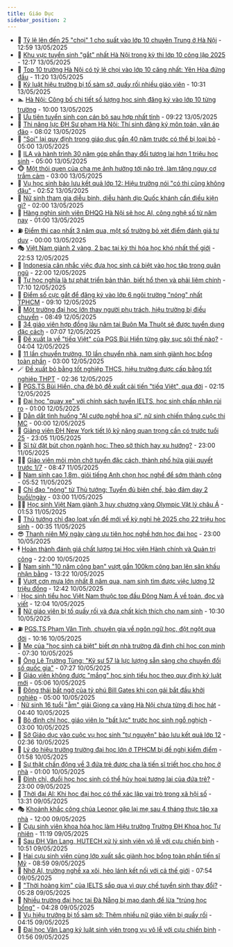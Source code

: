```yaml
---
title: Giáo Dục
sidebar_position: 2
---
```


<!-- dantri-giao-duc:START -->
- 🤡 [Tỷ lệ lên đến 25 &quot;chọi&quot; 1 cho suất vào lớp 10 chuyên Trung ở Hà Nội](https://dantri.com.vn/giao-duc/ty-le-len-den-25-choi-1-cho-suat-vao-lop-10-chuyen-trung-o-ha-noi-20250513195216523.htm) - 12:59 13/05/2025
- 🗽 [Khu vực tuyển sinh &quot;gắt&quot; nhất Hà Nội trong kỳ thi lớp 10 công lập 2025](https://dantri.com.vn/giao-duc/khu-vuc-tuyen-sinh-gat-nhat-ha-noi-trong-ky-thi-lop-10-cong-lap-2025-20250513191341774.htm) - 12:17 13/05/2025
- 🚦 [Top 10 trường Hà Nội có tỷ lệ chọi vào lớp 10 căng nhất: Yên Hòa đứng đầu](https://dantri.com.vn/giao-duc/top-10-truong-ha-noi-co-ty-le-choi-vao-lop-10-cang-nhat-yen-hoa-dung-dau-20250513151753904.htm) - 11:20 13/05/2025
- 🌋 [Kỷ luật hiệu trưởng bị tố sàm sỡ, quấy rối nhiều giáo viên](https://dantri.com.vn/giao-duc/ky-luat-hieu-truong-bi-to-sam-so-quay-roi-nhieu-giao-vien-20250513171909481.htm) - 10:31 13/05/2025
- 🏊 [Hà Nội: Công bố chi tiết số lượng học sinh đăng ký vào lớp 10 từng trường](https://dantri.com.vn/giao-duc/ha-noi-cong-bo-chi-tiet-so-luong-hoc-sinh-dang-ky-vao-lop-10-tung-truong-20250505102151840.htm) - 10:00 13/05/2025
- 🎃 [Ưu tiên tuyển sinh con cán bộ sau hợp nhất tỉnh](https://dantri.com.vn/giao-duc/uu-tien-tuyen-sinh-con-can-bo-sau-hop-nhat-tinh-20250513160137291.htm) - 09:22 13/05/2025
- 💄 [Thi năng lực ĐH Sư phạm Hà Nội: Thí sinh đăng ký môn toán, văn áp đảo](https://dantri.com.vn/giao-duc/thi-nang-luc-dh-su-pham-ha-noi-thi-sinh-dang-ky-mon-toan-van-ap-dao-20250513145859445.htm) - 08:02 13/05/2025
- 🦅 [&quot;Soi&quot; lại quy định trong giáo dục gần 40 năm trước có thể bị loại bỏ](https://dantri.com.vn/giao-duc/soi-lai-quy-dinh-trong-giao-duc-gan-40-nam-truoc-co-the-bi-loai-bo-20250512152549411.htm) - 05:00 13/05/2025
- 🚦 [ILA và hành trình 30 năm góp phần thay đổi tương lai hơn 1 triệu học sinh](https://dantri.com.vn/giao-duc/ila-va-hanh-trinh-30-nam-gop-phan-thay-doi-tuong-lai-hon-1-trieu-hoc-sinh-20250513090121984.htm) - 05:00 13/05/2025
- 🐵 [Một thói quen của cha mẹ ảnh hưởng tới não trẻ, làm tăng nguy cơ trầm cảm](https://dantri.com.vn/giao-duc/mot-thoi-quen-cua-cha-me-anh-huong-toi-nao-tre-lam-tang-nguy-co-tram-cam-20250512211212672.htm) - 03:00 13/05/2025
- 🐘 [Vụ học sinh bảo lưu kết quả lớp 12: Hiệu trưởng nói &quot;có thi cũng không đậu&quot;](https://dantri.com.vn/giao-duc/vu-hoc-sinh-bao-luu-ket-qua-lop-12-hieu-truong-noi-co-thi-cung-khong-dau-20250513091956910.htm) - 02:52 13/05/2025
- 🦏 [Nữ sinh tham gia diễu binh, diễu hành dịp Quốc khánh cần điều kiện gì?](https://dantri.com.vn/giao-duc/nu-sinh-tham-gia-dieu-binh-dieu-hanh-dip-quoc-khanh-can-dieu-kien-gi-20250512183932046.htm) - 02:00 13/05/2025
- 💼 [Hàng nghìn sinh viên ĐHQG Hà Nội sẽ học AI, công nghệ số từ năm nay](https://dantri.com.vn/giao-duc/hang-nghin-sinh-vien-dhqg-ha-noi-se-hoc-ai-cong-nghe-so-tu-nam-nay-20250513000407485.htm) - 01:00 13/05/2025
- ⛽️ [Điểm thi cao nhất 3 năm qua, một số trường bỏ xét điểm đánh giá tư duy](https://dantri.com.vn/giao-duc/diem-thi-cao-nhat-3-nam-qua-mot-so-truong-bo-xet-diem-danh-gia-tu-duy-20250512202353282.htm) - 00:00 13/05/2025
- 🎭 [Việt Nam giành 2 vàng, 2 bạc tại kỳ thi hóa học khó nhất thế giới](https://dantri.com.vn/giao-duc/viet-nam-gianh-2-vang-2-bac-tai-ky-thi-hoa-hoc-kho-nhat-the-gioi-20250513010303920.htm) - 22:53 12/05/2025
- 🎃 [Indonesia cân nhắc việc đưa học sinh cá biệt vào học tập trong quân ngũ](https://dantri.com.vn/giao-duc/indonesia-can-nhac-viec-dua-hoc-sinh-ca-biet-vao-hoc-tap-trong-quan-ngu-20250512095604306.htm) - 22:00 12/05/2025
- 🚀 [Tự học nghĩa là tự phát triển bản thân, biết hổ thẹn và phải liêm chính](https://dantri.com.vn/giao-duc/tu-hoc-nghia-la-tu-phat-trien-ban-than-biet-ho-then-va-phai-liem-chinh-20250512194447039.htm) - 17:10 12/05/2025
- 👀 [Điểm số cực gắt để đăng ký vào lớp 6 ngôi trường &quot;nóng&quot; nhất TPHCM](https://dantri.com.vn/giao-duc/diem-so-cuc-gat-de-dang-ky-vao-lop-6-ngoi-truong-nong-nhat-tphcm-20250512160724080.htm) - 09:10 12/05/2025
- 🌝 [Một trường đại học lớn thay người phụ trách, hiệu trường bị điều chuyển](https://dantri.com.vn/giao-duc/mot-truong-dai-hoc-lon-thay-nguoi-phu-trach-hieu-truong-bi-dieu-chuyen-20250512154732239.htm) - 08:49 12/05/2025
- 🤗 [34 giáo viên hợp đồng lâu năm tại Buôn Ma Thuột sẽ được tuyển dụng đặc cách](https://dantri.com.vn/giao-duc/34-giao-vien-hop-dong-lau-nam-tai-buon-ma-thuot-se-duoc-tuyen-dung-dac-cach-20250512130934618.htm) - 07:07 12/05/2025
- 🦄 [Đề xuất lạ về &quot;tiếq Việt&quot; của PGS Bùi Hiền từng gây sục sôi thế nào?](https://dantri.com.vn/giao-duc/de-xuat-la-ve-tieq-viet-cua-pgs-bui-hien-tung-gay-suc-soi-the-nao-20250512103513591.htm) - 04:04 12/05/2025
- 🦍 [11 lần chuyển trường, 10 lần chuyển nhà, nam sinh giành học bổng toàn phần](https://dantri.com.vn/giao-duc/11-lan-chuyen-truong-10-lan-chuyen-nha-nam-sinh-gianh-hoc-bong-toan-phan-20250511225535952.htm) - 03:00 12/05/2025
- 🪄 [Đề xuất bỏ bằng tốt nghiệp THCS, hiệu trưởng được cấp bằng tốt nghiệp THPT](https://dantri.com.vn/giao-duc/de-xuat-bo-bang-tot-nghiep-thcs-hieu-truong-duoc-cap-bang-tot-nghiep-thpt-20250512093416201.htm) - 02:36 12/05/2025
- 🦆 [PGS.TS Bùi Hiền, cha đẻ bộ đề xuất cải tiến &quot;tiếq Việt&quot;, qua đời](https://dantri.com.vn/giao-duc/pgsts-bui-hien-cha-de-bo-de-xuat-cai-tien-tieq-viet-qua-doi-20250512091355257.htm) - 02:15 12/05/2025
- 🚀 [Đại học &quot;quay xe&quot; với chính sách tuyển IELTS, học sinh chấp nhận rủi ro](https://dantri.com.vn/giao-duc/dai-hoc-quay-xe-voi-chinh-sach-tuyen-ielts-hoc-sinh-chap-nhan-rui-ro-20250511230619793.htm) - 01:00 12/05/2025
- 🦒 [Dẫn dắt tình huống &quot;AI cướp nghề họa sĩ&quot;, nữ sinh chiến thắng cuộc thi MC](https://dantri.com.vn/giao-duc/dan-dat-tinh-huong-ai-cuop-nghe-hoa-si-nu-sinh-chien-thang-cuoc-thi-mc-20250512063700783.htm) - 00:00 12/05/2025
- 🤡 [Giảng viên ĐH New York tiết lộ kỹ năng quan trọng cần có trước tuổi 25](https://dantri.com.vn/giao-duc/giang-vien-dh-new-york-tiet-lo-ky-nang-quan-trong-can-co-truoc-tuoi-25-20250511204730276.htm) - 23:05 11/05/2025
- 🤔 [Sĩ tử đặt bút chọn ngành học: Theo sở thích hay xu hướng?](https://dantri.com.vn/giao-duc/si-tu-dat-but-chon-nganh-hoc-theo-so-thich-hay-xu-huong-20250511221226686.htm) - 23:00 11/05/2025
- 🧑‍💻 [Giáo viên mỏi mòn chờ tuyển đặc cách, thành phố hứa giải quyết trước 1/7](https://dantri.com.vn/giao-duc/giao-vien-moi-mon-cho-tuyen-dac-cach-thanh-pho-hua-giai-quyet-truoc-17-20250511144729702.htm) - 08:47 11/05/2025
- 🤡 [Nam sinh cao 1,8m, giỏi tiếng Anh chọn học nghề để sớm thành công](https://dantri.com.vn/giao-duc/nam-sinh-cao-18m-gioi-tieng-anh-chon-hoc-nghe-de-som-thanh-cong-20250511123521375.htm) - 05:52 11/05/2025
- 🧠 [Chỉ đạo &quot;nóng&quot; từ Thủ tướng: Tuyển đủ biên chế, bảo đảm dạy 2 buổi/ngày](https://dantri.com.vn/giao-duc/chi-dao-nong-tu-thu-tuong-tuyen-du-bien-che-bao-dam-day-2-buoingay-20250511080121619.htm) - 03:00 11/05/2025
- 🧑‍💻 [Học sinh Việt Nam giành 3 huy chương vàng Olympic Vật lý châu Á](https://dantri.com.vn/giao-duc/hoc-sinh-viet-nam-gianh-3-huy-chuong-vang-olympic-vat-ly-chau-a-20250511084628684.htm) - 01:53 11/05/2025
- 🧠 [Thủ tướng chỉ đạo loạt vấn đề mới về kỳ nghỉ hè 2025 cho 22 triệu học sinh](https://dantri.com.vn/giao-duc/thu-tuong-chi-dao-loat-van-de-moi-ve-ky-nghi-he-2025-cho-22-trieu-hoc-sinh-20250511071701447.htm) - 00:35 11/05/2025
- 😎 [Thanh niên Mỹ ngày càng ưu tiên học nghề hơn học đại học](https://dantri.com.vn/giao-duc/thanh-nien-my-ngay-cang-uu-tien-hoc-nghe-hon-hoc-dai-hoc-20250510161656115.htm) - 23:00 10/05/2025
- 🕴 [Hoàn thành đánh giá chất lượng tại Học viện Hành chính và Quản trị công](https://dantri.com.vn/giao-duc/hoan-thanh-danh-gia-chat-luong-tai-hoc-vien-hanh-chinh-va-quan-tri-cong-20250510193053512.htm) - 22:00 10/05/2025
- 🧠 [Nam sinh &quot;10 năm cõng bạn&quot; vượt gần 100km cõng bạn lên sân khấu nhận bằng](https://dantri.com.vn/giao-duc/nam-sinh-10-nam-cong-ban-vuot-gan-100km-cong-ban-len-san-khau-nhan-bang-20250510201756739.htm) - 13:22 10/05/2025
- 🚀 [Vượt cơn mưa lớn nhất 8 năm qua, nam sinh tìm được việc lương 12 triệu đồng](https://dantri.com.vn/giao-duc/vuot-con-mua-lon-nhat-8-nam-qua-nam-sinh-tim-duoc-viec-luong-12-trieu-dong-20250510192731233.htm) - 12:42 10/05/2025
- 🕯 [Học sinh tiểu học Việt Nam thuộc top đầu Đông Nam Á về toán, đọc và viết](https://dantri.com.vn/giao-duc/hoc-sinh-tieu-hoc-viet-nam-thuoc-top-dau-dong-nam-a-ve-toan-doc-va-viet-20250510185945878.htm) - 12:04 10/05/2025
- 🧰 [Nữ giáo viên bị tố quấy rối và đưa chất kích thích cho nam sinh](https://dantri.com.vn/giao-duc/nu-giao-vien-bi-to-quay-roi-va-dua-chat-kich-thich-cho-nam-sinh-20250509152122151.htm) - 10:30 10/05/2025
- ⛽️ [PGS.TS Phạm Văn Tình, chuyên gia về ngôn ngữ học, đột ngột qua đời](https://dantri.com.vn/giao-duc/pgsts-pham-van-tinh-chuyen-gia-ve-ngon-ngu-hoc-dot-ngot-qua-doi-20250510160744055.htm) - 10:16 10/05/2025
- 🤖 [Mẹ của &quot;học sinh cá biệt&quot; biết ơn nhà trường đã đình chỉ học con mình](https://dantri.com.vn/giao-duc/me-cua-hoc-sinh-ca-biet-biet-on-nha-truong-da-dinh-chi-hoc-con-minh-20250510012419098.htm) - 07:30 10/05/2025
- 🦍 [Ông Lê Trường Tùng: &quot;Kỹ sư 57 là lực lượng sẵn sàng cho chuyển đổi số quốc gia&quot;](https://dantri.com.vn/giao-duc/ong-le-truong-tung-ky-su-57-la-luc-luong-san-sang-cho-chuyen-doi-so-quoc-gia-20250510140305741.htm) - 07:27 10/05/2025
- 🐘 [Giáo viên không được &quot;mắng&quot; học sinh tiểu học theo quy định kỷ luật mới](https://dantri.com.vn/giao-duc/giao-vien-khong-duoc-mang-hoc-sinh-tieu-hoc-theo-quy-dinh-ky-luat-moi-20250510113556074.htm) - 05:06 10/05/2025
- 🌊 [Động thái bất ngờ của tỷ phú Bill Gates khi con gái bắt đầu khởi nghiệp](https://dantri.com.vn/giao-duc/dong-thai-bat-ngo-cua-ty-phu-bill-gates-khi-con-gai-bat-dau-khoi-nghiep-20250508181128228.htm) - 05:00 10/05/2025
- 🕯 [Nữ sinh 16 tuổi &quot;ẵm&quot; giải Giọng ca vàng Hà Nội chưa từng đi học hát](https://dantri.com.vn/giao-duc/nu-sinh-16-tuoi-am-giai-giong-ca-vang-ha-noi-chua-tung-di-hoc-hat-20250509231422733.htm) - 04:40 10/05/2025
- 🐎 [Bỏ đình chỉ học, giáo viên lo &quot;bất lực&quot; trước học sinh ngỗ nghịch](https://dantri.com.vn/giao-duc/bo-dinh-chi-hoc-giao-vien-lo-bat-luc-truoc-hoc-sinh-ngo-nghich-20250509213547976.htm) - 03:00 10/05/2025
- 🐻 [Sở Giáo dục vào cuộc vụ học sinh &quot;tự nguyện&quot; bảo lưu kết quả lớp 12](https://dantri.com.vn/giao-duc/so-giao-duc-vao-cuoc-vu-hoc-sinh-tu-nguyen-bao-luu-ket-qua-lop-12-20250509183022403.htm) - 02:36 10/05/2025
- 🐎 [Lý do hiệu trưởng trường đại học lớn ở TPHCM bị đề nghị kiểm điểm](https://dantri.com.vn/giao-duc/ly-do-hieu-truong-truong-dai-hoc-lon-o-tphcm-bi-de-nghi-kiem-diem-20250510085420698.htm) - 01:58 10/05/2025
- 🫣 [Sự thật chấn động về 3 đứa trẻ được cha là tiến sĩ triết học cho học ở nhà](https://dantri.com.vn/giao-duc/su-that-chan-dong-ve-3-dua-tre-duoc-cha-la-tien-si-triet-hoc-cho-hoc-o-nha-20250509135738173.htm) - 01:00 10/05/2025
- 🤭 [Đình chỉ, đuổi học học sinh có thể hủy hoại tương lai của đứa trẻ?](https://dantri.com.vn/giao-duc/dinh-chi-duoi-hoc-hoc-sinh-co-the-huy-hoai-tuong-lai-cua-dua-tre-20250509143650200.htm) - 23:00 09/05/2025
- 🥳 [Thời đại AI: Khi học đại học có thể xác lập vai trò trong xã hội số](https://dantri.com.vn/giao-duc/thoi-dai-ai-khi-hoc-dai-hoc-co-the-xac-lap-vai-tro-trong-xa-hoi-so-20250509201212643.htm) - 13:31 09/05/2025
- 🎭 [Khoảnh khắc công chúa Leonor gặp lại mẹ sau 4 tháng thực tập xa nhà](https://dantri.com.vn/giao-duc/khoanh-khac-cong-chua-leonor-gap-lai-me-sau-4-thang-thuc-tap-xa-nha-20250507224233119.htm) - 12:00 09/05/2025
- 🥸 [Cựu sinh viên khoa hóa học làm Hiệu trưởng Trường ĐH Khoa học Tự nhiên](https://dantri.com.vn/giao-duc/cuu-sinh-vien-khoa-hoa-hoc-lam-hieu-truong-truong-dh-khoa-hoc-tu-nhien-20250509180522431.htm) - 11:19 09/05/2025
- 🦣 [Sau ĐH Văn Lang, HUTECH xử lý sinh viên vô lễ với cựu chiến binh](https://dantri.com.vn/giao-duc/sau-dh-van-lang-hutech-xu-ly-sinh-vien-vo-le-voi-cuu-chien-binh-20250509145353145.htm) - 10:51 09/05/2025
- 🤔 [Hai cựu sinh viên cùng lớp xuất sắc giành học bổng toàn phần tiến sĩ Mỹ](https://dantri.com.vn/giao-duc/hai-cuu-sinh-vien-cung-lop-xuat-sac-gianh-hoc-bong-toan-phan-tien-si-my-20250509155442156.htm) - 08:59 09/05/2025
- 🦣 [Nhờ AI, trường nghề xa xôi, hẻo lánh kết nối với cả thế giới](https://dantri.com.vn/giao-duc/nho-ai-truong-nghe-xa-xoi-heo-lanh-ket-noi-voi-ca-the-gioi-20250509131922498.htm) - 07:54 09/05/2025
- 🐲 [&quot;Thời hoàng kim&quot; của IELTS sắp qua vì quy chế tuyển sinh thay đổi?](https://dantri.com.vn/giao-duc/thoi-hoang-kim-cua-ielts-sap-qua-vi-quy-che-tuyen-sinh-thay-doi-20250509120755930.htm) - 05:28 09/05/2025
- 🔭 [Nhiều trường đại học tại Đà Nẵng bị mạo danh để lừa &quot;trúng học bổng&quot;](https://dantri.com.vn/giao-duc/nhieu-truong-dai-hoc-tai-da-nang-bi-mao-danh-de-lua-trung-hoc-bong-20250509104334434.htm) - 04:28 09/05/2025
- 🥷 [Vụ hiệu trưởng bị tố sàm sỡ: Thêm nhiều nữ giáo viên bị quấy rối](https://dantri.com.vn/giao-duc/vu-hieu-truong-bi-to-sam-so-them-nhieu-nu-giao-vien-bi-quay-roi-20250509100058545.htm) - 04:15 09/05/2025
- 🎊 [Đại học Văn Lang kỷ luật sinh viên trong vụ vô lễ với cựu chiến binh](https://dantri.com.vn/giao-duc/dai-hoc-van-lang-ky-luat-sinh-vien-trong-vu-vo-le-voi-cuu-chien-binh-20250509085456577.htm) - 01:56 09/05/2025<!-- dantri-giao-duc:END -->
